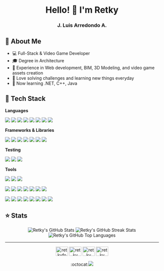 <h1 align="center">Hello! 🦊 I'm Retky</h1>
<h3 align="center">J. Luis Arredondo A.</h3>

## 📜 About Me 
- 💻 Full-Stack & Video Game Developer
- 🎓 Degree in Architecture
- 💼 Experience in Web development, BIM, 3D Modeling, and video game assets creation
- 💚 Love solving challenges and learning new things everyday
- 🌱 Now learning .NET, C++, Java

## 🧰 Tech Stack

**Languages**

[![](https://img.shields.io/badge/JavaScript-F7DF1E.svg?logo=javascript&logoColor=black)](https://developer.mozilla.org/en-US/docs/Web/JavaScript)
[![](https://img.shields.io/badge/Ruby-CC342D.svg?logo=ruby&logoColor=white)](https://www.ruby-lang.org/en/)
[![](https://img.shields.io/badge/C%23-239120.svg?logo=c-sharp&logoColor=white)](https://docs.microsoft.com/en-us/dotnet/csharp/)
[![](https://img.shields.io/badge/HTML5-E34F26.svg?logo=html5&logoColor=white)](https://developer.mozilla.org/en-US/docs/Web/Guide/HTML/HTML5)
[![](https://img.shields.io/badge/CSS3-1572B6.svg?logo=css3&logoColor=white)](https://developer.mozilla.org/en-US/docs/Web/CSS)
[![](https://img.shields.io/badge/Lua-2C2D72.svg?logo=lua&logoColor=white)](https://www.lua.org/)
[![](https://img.shields.io/badge/PostgreSQL-316192.svg?logo=postgresql&logoColor=white)](https://www.postgresql.org/)
[![](https://img.shields.io/badge/Markdown-000000.svg?logo=markdown&logoColor=white)](https://www.markdownguide.org/)

**Frameworks & Libraries**

[![](https://img.shields.io/badge/React-20232A.svg?logo=react&logoColor=61DAFB)](https://reactjs.org/)
[![](https://img.shields.io/badge/Ruby_on_Rails-CC0000.svg?logo=ruby-on-rails&logoColor=white)](https://rubyonrails.org/)
[![](https://img.shields.io/badge/Node.js-339933.svg?logo=node.js&logoColor=white)](https://nodejs.org/en/)
[![](https://img.shields.io/badge/SASS-CC6699.svg?logo=sass&logoColor=white)](https://sass-lang.com)
[![](https://img.shields.io/badge/Bootstrap-563D7C.svg?logo=bootstrap&logoColor=white)](https://getbootstrap.com/)
[![](https://img.shields.io/badge/Redux-764ABC.svg?logo=redux&logoColor=white)](https://redux.js.org/)
[![](https://img.shields.io/badge/Webpack-8DD6F9.svg?logo=webpack&logoColor=black)](https://webpack.js.org/)

**Testing**

[![](https://img.shields.io/badge/Jest-C21325.svg?logo=jest&logoColor=white)](https://jestjs.io/)
[![](https://img.shields.io/badge/RSpec-CC0000.svg?logo=ruby&logoColor=white)](https://rspec.info/)
[![](https://img.shields.io/badge/Mocha-8D6748.svg?logo=mocha&logoColor=white)](https://mochajs.org/)

**Tools**

[![](https://img.shields.io/badge/Unity-000000.svg?logo=unity&logoColor=white)](https://unity.com/)
[![](https://img.shields.io/badge/Unreal_Engine-313131.svg?logo=unreal-engine&logoColor=white)](https://unrealengine.com/)
[![](https://img.shields.io/badge/♥_Löve-2197C9.svg?logo=love&logoColor=white)](https://love2d.org/)

[![](https://img.shields.io/badge/Git-F05032.svg?logo=git&logoColor=white)](https://git-scm.com/)
[![](https://img.shields.io/badge/GitHub-181717.svg?logo=github&logoColor=white)]()
[![](https://img.shields.io/badge/GitLab-FCA121.svg?logo=gitlab&logoColor=white)](https://about.gitlab.com/)
[![](https://img.shields.io/badge/Firebase-EB8604.svg?logo=firebase&logoColor=FDC928)](https://firebase.google.com/)
[![](https://img.shields.io/badge/Postman-FF6C37.svg?logo=postman&logoColor=white)](https://www.postman.com/)
[![](https://img.shields.io/badge/Heroku-430098.svg?logo=heroku&logoColor=white)](https://www.heroku.com/)
[![](https://img.shields.io/badge/Netlify-00C7B7.svg?logo=netlify&logoColor=white)](https://www.netlify.com/)

[![](https://img.shields.io/badge/Blender-EA7600.svg?logo=blender&logoColor=white)](https://www.blender.org/)
[![](https://img.shields.io/badge/Adobe_Illustrator-330000.svg?logo=adobe-illustrator&logoColor=FE9A00)](https://www.adobe.com/products/illustrator.html)
[![](https://img.shields.io/badge/Adobe_Photoshop-001E36.svg?logo=adobe-photoshop&logoColor=00AAFF)](https://www.adobe.com/products/photoshop.html)
[![](https://img.shields.io/badge/Adobe_InDesign-3E021B.svg?logo=adobe-indesign&logoColor=FD3365)](https://www.adobe.com/products/indesign.html)
[![](https://img.shields.io/badge/AutoCAD-CC0302.svg?logo=autodesk&logoColor=white)](https://www.autodesk.com/products/autocad/overview)
[![](https://img.shields.io/badge/3Ds_Max-01A5A6.svg?logo=autodesk&logoColor=white)](https://www.autodesk.com/products/3ds-max/overview)
[![](https://img.shields.io/badge/Revit-265890.svg?logo=autodesk&logoColor=white)](https://www.autodesk.com/products/revit/overview)
[![](https://img.shields.io/badge/FL_Studio-F58A20.svg?logo=image-line&logoColor=white)](https://www.image-line.com/flstudio/)

## ⭐ Stats
<p align="center">
  <img src="https://github-readme-stats.vercel.app/api/?username=retky&count_private=true&theme=slateorange&show_icons=true" alt="Retky's GitHub Stats" />
  <img src="http://github-readme-streak-stats.herokuapp.com?user=retky&count_private=true&theme=slateorange" alt="Retky's GitHub Streak Stats" />
  <img src="https://github-readme-stats.vercel.app/api/top-langs/?username=retky&langs_count=8&count_private=true&layout=compact&theme=slateorange" alt="Retky's GitHub Top Languages" />
</p>

---

<p align="center">
  <a href="https://twitter.com/retkyfox" target="blank"><img align="center" src="https://raw.githubusercontent.com/rahuldkjain/github-profile-readme-generator/master/src/images/icons/Social/twitter.svg" alt="retkyfox" height="30" width="40" /></a>
  <a href="https://linkedin.com/in/retky" target="blank"><img align="center" src="https://raw.githubusercontent.com/rahuldkjain/github-profile-readme-generator/master/src/images/icons/Social/linked-in-alt.svg" alt="retky" height="30" width="40" /></a>
  <a href="https://stackoverflow.com/users/retky" target="blank"><img align="center" src="https://raw.githubusercontent.com/rahuldkjain/github-profile-readme-generator/master/src/images/icons/Social/stack-overflow.svg" alt="retky" height="30" width="40" /></a>
  <a href="https://medium.com/@retky" target="blank"><img align="center" src="https://raw.githubusercontent.com/rahuldkjain/github-profile-readme-generator/master/src/images/icons/Social/medium.svg" alt="retky" height="30" width="40" /></a>
  <br><br>
  :octocat:<img src="https://komarev.com/ghpvc/?username=retky&label=Profile%20views&color=f58200&style=flat"/>
</p>
